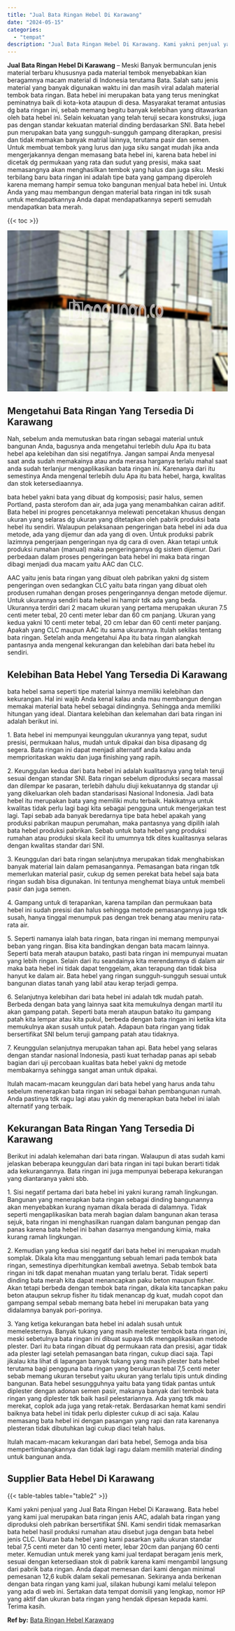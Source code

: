```yaml
---
title: "Jual Bata Ringan Hebel Di Karawang"
date: "2024-05-15"
categories: 
  - "tempat"
description: "Jual Bata Ringan Hebel Di Karawang. Kami yakni penjual yang Jual Bata Ringan Hebel Di Karawang. Bata hebel yang kami jual merupakan bata ringan jenis AAC, ad..."
---
```


**Jual Bata Ringan Hebel Di Karawang** – Meski Banyak bermunculan jenis material terbaru khususnya pada material tembok menyebabkan kian beragamnya macam material di Indonesia terutama Bata. Salah satu jenis material yang banyak digunakan waktu ini dan masih viral adalah material tembok bata ringan. Bata hebel ini merupakan bata yang terus meningkat peminatnya baik di kota-kota ataupun di desa. Masyarakat teramat antusias dg bata ringan ini, sebab memang begitu banyak kelebihan yang ditawarkan oleh bata hebel ini. Selain kekuatan yang telah teruji secara konstruksi, juga pas dengan standar kekuatan material dinding berdasarkan SNI. Bata hebel pun merupakan bata yang sungguh-sungguh gampang diterapkan, presisi dan tidak memakan banyak matrial lainnya, terutama pasir dan semen. Untuk membuat tembok yang lurus dan juga siku sangat mudah jika anda mengerjakannya dengan memasang bata hebel ini, karena bata hebel ini dicetak dg permukaan yang rata dan sudut yang presisi, maka saat memasangnya akan menghasilkan tembok yang halus dan juga siku. Meski terbilang baru bata ringan ini adalah tipe bata yang gampang diperoleh karena memang hampir semua toko bangunan menjual bata hebel ini. Untuk Anda yang mau membangun dengan material bata ringan ini tdk susah untuk mendapatkannya Anda dapat mendapatkannya seperti semudah mendapatkan bata merah.

{{< toc >}}

![Jual Bata Ringan Hebel Di Karawang](/images/jual-hebel-murah-03.png)

## Mengetahui Bata Ringan Yang Tersedia Di Karawang

Nah, sebelum anda memutuskan bata ringan sebagai material untuk bangunan Anda, bagusnya anda mengetahui terlebih dulu Apa itu bata hebel apa kelebihan dan sisi negatifnya. Jangan sampai Anda menyesal saat anda sudah memakainya atau anda merasa harganya terlalu mahal saat anda sudah terlanjur mengaplikasikan bata ringan ini. Karenanya dari itu semestinya Anda mengenal terlebih dulu Apa itu bata hebel, harga, kwalitas dan stok ketersediaannya.

bata hebel yakni bata yang dibuat dg komposisi; pasir halus, semen Portland, pasta sterofom dan air, ada juga yang menambahkan cairan aditif. Bata hebel ini progres pencetakannya melewati pencetakan khusus dengan ukuran yang selaras dg ukuran yang ditetapkan oleh pabrik produksi bata hebel itu sendiri. Walaupun pelaksanaan pengeringan bata hebel ini ada dua metode, ada yang dijemur dan ada yang di oven. Untuk produksi pabrik lazimnya pengerjaan pengeringan nya dg cara di oven. Akan tetapi untuk produksi rumahan (manual) maka pengeringannya dg sistem dijemur. Dari perbedaan dalam proses pengeringan bata hebel ini maka bata ringan dibagi menjadi dua macam yaitu AAC dan CLC.

AAC yaitu jenis bata ringan yang dibuat oleh pabrikan yakni dg sistem pengeringan oven sedangkan CLC yaitu bata ringan yang dibuat oleh produsen rumahan dengan proses pengeringannya dengan metode dijemur. Untuk ukurannya sendiri bata hebel ini hampir tdk ada yang beda. Ukurannya terdiri dari 2 macam ukuran yang pertama merupakan ukuran 7.5 centi meter tebal, 20 centi meter lebar dan 60 cm panjang. Ukuran yang kedua yakni 10 centi meter tebal, 20 cm lebar dan 60 centi meter panjang. Apakah yang CLC maupun AAC itu sama ukurannya. Itulah sekilas tentang bata ringan. Setelah anda mengetahui Apa itu bata ringan alangkah pantasnya anda mengenal kekurangan dan kelebihan dari bata hebel itu sendiri.

## Kelebihan Bata Hebel Yang Tersedia Di Karawang

bata hebel sama seperti tipe material lainnya memiliki kelebihan dan kekurangan. Hal ini wajib Anda kenal kalau anda mau membangun dengan memakai material bata hebel sebagai dindingnya. Sehingga anda memiliki hitungan yang ideal. Diantara kelebihan dan kelemahan dari bata ringan ini adalah berikut ini.

1\. Bata hebel ini mempunyai keunggulan ukurannya yang tepat, sudut presisi, permukaan halus, mudah untuk dipakai dan bisa dipasang dg segera. Bata ringan ini dapat menjadi alternatif anda kalau anda memprioritaskan waktu dan juga finishing yang rapih.

2\. Keunggulan kedua dari bata hebel ini adalah kualitasnya yang telah teruji sesuai dengan standar SNI. Bata ringan sebelum diproduksi secara massal dan dilempar ke pasaran, terlebih dahulu diuji kekuatannya dg standar uji yang dikeluarkan oleh badan standarisasi Nasional Indonesia. Jadi bata hebel itu merupakan bata yang memiliki mutu terbaik. Hakikatnya untuk kwalitas tidak perlu lagi bagi kita sebagai pengguna untuk mengerjakan test lagi. Tapi sebab ada banyak beredarnya tipe bata hebel apakah yang produksi pabrikan maupun perumahan, maka pantasnya yang dipilih ialah bata hebel produksi pabrikan. Sebab untuk bata hebel yang produksi rumahan atau produksi skala kecil itu umumnya tdk dites kualitasnya selaras dengan kwalitas standar dari SNI.

3\. Keunggulan dari bata ringan selanjutnya merupakan tidak menghabiskan banyak material lain dalam pemasangannya. Pemasangan bata ringan tdk memerlukan material pasir, cukup dg semen perekat bata hebel saja bata ringan sudah bisa digunakan. Ini tentunya menghemat biaya untuk membeli pasir dan juga semen.

4\. Gampang untuk di terapankan, karena tampilan dan permukaan bata hebel ini sudah presisi dan halus sehingga metode pemasangannya juga tdk susah, hanya tinggal menumpuk pas dengan trek benang atau meniru rata-rata air.

5\. Seperti namanya ialah bata ringan, bata ringan ini memang mempunyai beban yang ringan. Bisa kita bandingkan dengan bata macam lainnya. Seperti bata merah ataupun batako, pasti bata ringan ini mempunyai muatan yang lebih ringan. Selain dari itu seandainya kita merendamnya di dalam air maka bata hebel ini tidak dapat tenggelam, akan terapung dan tidak bisa hanyut ke dalam air. Bata hebel yang ringan sungguh-sungguh sesuai untuk bangunan diatas tanah yang labil atau kerap terjadi gempa.

6\. Selanjutnya kelebihan dari bata hebel ini adalah tdk mudah patah. Berbeda dengan bata yang lainnya saat kita memukulnya dengan martil itu akan gampang patah. Seperti bata merah ataupun batako itu gampang patah kita lempar atau kita pukul, berbeda dengan bata ringan ini ketika kita memukulnya akan susah untuk patah. Adapaun bata ringan yang tidak bersertifikat SNI belum teruji gampang patah atau tidaknya.

7\. Keunggulan selanjutnya merupakan tahan api. Bata hebel yang selaras dengan standar nasional Indonesia, pasti kuat terhadap panas api sebab bagian dari uji percobaan kualitas bata hebel yakni dg metode membakarnya sehingga sangat aman untuk dipakai.

Itulah macam-macam keunggulan dari bata hebel yang harus anda tahu sebelum menerapkan bata ringan ini sebagai bahan pembangunan rumah. Anda pastinya tdk ragu lagi atau yakin dg menerapkan bata hebel ini ialah alternatif yang terbaik.

## Kekurangan Bata Ringan Yang Tersedia Di Karawang

Berikut ini adalah kelemahan dari bata ringan. Walaupun di atas sudah kami jelaskan beberapa keunggulan dari bata ringan ini tapi bukan berarti tidak ada kekurangannya. Bata ringan ini juga mempunyai beberapa kekurangan yang diantaranya yakni sbb.

1\. Sisi negatif pertama dari bata hebel ini yakni kurang ramah lingkungan. Bangunan yang menerapkan bata ringan sebagai dinding bangunannya akan menyebabkan kurang nyaman dikala berada di dalamnya. Tidak seperti mengaplikasikan bata merah bagian dalam bangunan akan terasa sejuk, bata ringan ini menghasilkan ruangan dalam bangunan pengap dan panas karena bata hebel ini bahan dasarnya mengandung kimia, maka kurang ramah lingkungan.

2\. Kemudian yang kedua sisi negatif dari bata hebel ini merupakan mudah somplak. Dikala kita mau menggantung sebuah lemari pada tembok bata ringan, semestinya diperhitungkan kembali awetnya. Sebab tembok bata ringan ini tdk dapat menahan muatan yang terlalu berat. Tidak seperti dinding bata merah kita dapat menancapkan paku beton maupun fisher. Akan tetapi berbeda dengan tembok bata ringan, dikala kita tancapkan paku beton ataupun sekrup fisher itu tidak menancap dg kuat, mudah copot dan gampang sempal sebab memang bata hebel ini merupakan bata yang didalamnya banyak pori-porinya.

3\. Yang ketiga kekurangan bata hebel ini adalah susah untuk memelesternya. Banyak tukang yang masih melester tembok bata ringan ini, meski sebetulnya bata ringan ini dibuat supaya tdk mengaplikasikan metode plester. Dari itu bata ringan dibuat dg permukaan rata dan presisi, agar tidak ada plester lagi setelah pemasangan bata ringan, cukup diaci saja. Tapi jikalau kita lihat di lapangan banyak tukang yang masih plester bata hebel terutama bagi pengguna bata ringan yang berukuran tebal 7,5 centi meter sebab memang ukuran tersebut yaitu ukuran yang terlalu tipis untuk dinding bangunan. Bata hebel sesungguhnya yaitu bata yang tidak pantas untuk diplester dengan adonan semen pasir, makanya banyak dari tembok bata ringan yang diplester tdk baik hasil pelestariannya. Ada yang tdk mau merekat, coplok ada juga yang retak-retak. Berdasarkan hemat kami sendiri baiknya bata hebel ini tidak perlu diplester cukup di aci saja. Kalau memasang bata hebel ini dengan pasangan yang rapi dan rata karenanya plesteran tidak dibutuhkan lagi cukup diaci telah halus.

Itulah macam-macam kekurangan dari bata hebel, Semoga anda bisa mempertimbangkannya dan tidak lagi ragu dalam memilih material dinding untuk bangunan anda.

## Supplier Bata Hebel Di Karawang

{{< table-tables table="table2" >}}

Kami yakni penjual yang Jual Bata Ringan Hebel Di Karawang. Bata hebel yang kami jual merupakan bata ringan jenis AAC, adalah bata ringan yang diproduksi oleh pabrikan bersertifikat SNI. Kami sendiri tidak memasarkan bata hebel hasil produksi rumahan atau disebut juga dengan bata hebel jenis CLC. Ukuran bata hebel yang kami pasarkan yaitu ukuran standar tebal 7,5 centi meter dan 10 centi meter, lebar 20cm dan panjang 60 centi meter. Kemudian untuk merek yang kami jual terdapat beragam jenis merk, sesuai dengan ketersediaan stok di pabrik karena kami mengambil langsung dari pabrik bata ringan. Anda dapat memesan dari kami dengan minimal pemesanan 12,6 kubik dalam sekali pemesanan. Sekiranya anda berkenan dengan bata ringan yang kami jual, silakan hubungi kami melalui telepon yang ada di web ini. Sertakan data tempat domisili yang lengkap, nomor HP yang aktif dan ukuran bata ringan yang hendak dipesan kepada kami. Terima kasih.

**Ref by:** [Bata Ringan Hebel Karawang](https://id.wikipedia.org/wiki/Bata)
